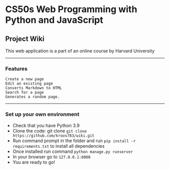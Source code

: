 # CS50s Web Programming with Python and JavaScript
## Project Wiki
This web application is a part of an online course by Harvard University

---

### Features

    Create a new page
    Edit an existing page
    Converts Markdown to HTML
    Search for a page
    Generates a random page.

---

### Set up your own environment

- Check that you have Python 3.9
- Clone the code: git clone ```git clone https://github.com/kroos783/wiki.git```
- Run command prompt in the folder and run ```pip install -r requirements.txt``` to install all dependencies
- Once installed run command ```python manage.py runserver```
- In your browser go to ```127.0.0.1:8000```
- You are ready to go!
